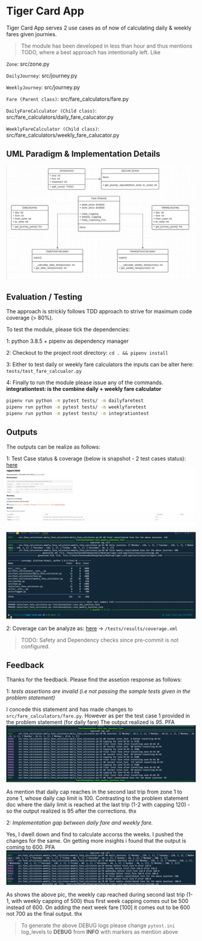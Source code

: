 # Tiger Card App

Tiger Card App serves 2 use cases as of now of calculating daily & weekly fares given journies.

> The module has been developed in less than hour and thus mentions TODO, where a best approach has intentionally left. Like

`Zone`: src/zone.py

`DailyJourney`: src/journey.py

`WeeklyJourney`: src/journey.py

`Fare (Parent class)`: src/fare_calculators/fare.py

`DailyFareCalculator (Child class)`: src/fare_calculators/daily_fare_calucator.py

`WeeklyFareCalculator (Child class)`: src/fare_calculators/weekly_fare_calucator.py

## UML Paradigm & Implementation Details

![details](./implementation_details.png)

## Evaluation / Testing

The approach is strickly follows TDD approach to strive for maximum code coverage (> 80%).

To test the module, please tick the dependencies:

1: python 3.8.5 + pipenv as dependency manager

2: Checkout to the project root directory:
`cd . && pipenv install`

3: Either to test daily or weekly fare calculators the inputs can be alter here: `tests/test_fare_calcualor.py`

4: Finally to run the module please issue any of the commands.
<br>**integrationtest: is the combine daily + weekly fare calculator**

```bash
pipenv run python -m pytest tests/ -m dailyfaretest
pipenv run python -m pytest tests/ -m weeklyfaretest
pipenv run python -m pytest tests/ -m integrationtest
```

## Outputs

The outputs can be realize as follows:

1: Test Case status & coverage (below is snapshot - 2 test cases status): [here](./tests/results/report.html)
![tests_results](./tests/results/assets/images/result.png)

![tests_results 2](./tests/results/assets/images/result_2.png)

2: Coverage can be analyze as: [here](./tests/results/coverage.xml) -> `/tests/results/coverage.xml`

> TODO: Safety and Dependency checks since pre-commit is not configured.

## Feedback

Thanks for the feedback. Please find the assetion response as follows:

1: _tests assertions are invalid (i.e not passing the sample tests given in the problem statement)_

I concede this statement and has made changes to `src/fare_calculators/fare.py`.
However as per the test case 1 provided in the problem statement (for daily fare) The output realized is _95_. PFA
![tests_results](./tests/results/assets/images/use_case1_daily.png)

As mention that daily cap reaches in the second last trip from zone 1 to zone 1, whose daily cap limit is 100. Contrasting to the problem statement doc where the daily limit is reached at the last trip (1-2 with capping 120) - so the output realized is 95 after the corrections. thx

2: _Implementation gap between daily fare and weekly fare._

Yes, I dwell down and find to calculate accorss the weeks. I pushed the changes for the same. On getting more insights i found that the output is coming to 600. PFA
![tests_results](./tests/results/assets/images/use_case2_weekly.png)

As shows the above pic, the weekly cap reached during second last trip (1-1, with weekly capping of 500) thus first week capping comes out be 500 instead of 600. On adding the next week fare [100] it comes out to be 600 not 700 as the final output. thx

> To generate the above DEBUG logs please change `pytest.ini` log_levels to **DEBUG** from **INFO** with markers as mention above
